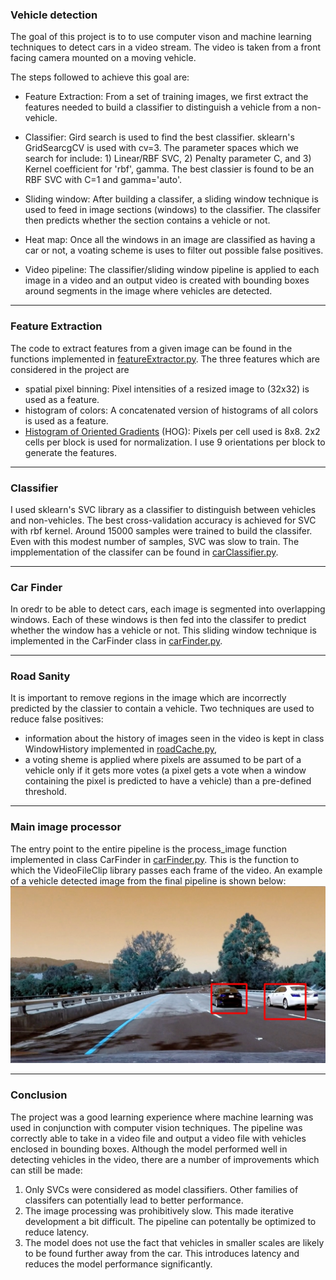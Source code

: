 ### Vehicle detection

The goal of this project is to to use computer vison and machine learning techniques to detect cars in a video stream. The video is taken from a front facing camera mounted on a moving vehicle. 

The steps followed to achieve this goal are:

* Feature Extraction: From a set of training images, we first extract the features needed to build a classifier to distinguish a vehicle from a non-vehicle. 

* Classifier: Gird search is used to find the best classifier. sklearn's GridSearcgCV is used with cv=3. The parameter spaces which we search for include: 1) Linear/RBF SVC, 2) Penalty parameter C, and 3) Kernel coefficient for 'rbf', gamma. The best classier is found to be an RBF SVC with C=1 and gamma='auto'. 

* Sliding window: After building a classifer, a sliding window technique is used to feed in image sections (windows) to the classifier. The classifer then predicts whether the section contains a vehicle or not.  

* Heat map: Once all the windows in an image are classified as having a car or not, a voating scheme is uses to filter out possible false positives.

* Video pipeline: The classifier/sliding window pipeline is applied to each image in a video and an output video is created with bounding boxes around segments in the image where vehicles are detected.


[//]: # (Image References)

[image1]: ./output_images/test4_cars_detected.jpg "Vehicle detected image"

---

### Feature Extraction
The code to extract features from a given image can be found in the functions implemented in [featureExtractor.py](https://github.com/spookyQubit/VehicleDetection/blob/master/src/featureExtractor.py). The three features which are considered in the project are 
* spatial pixel binning: Pixel intensities of a resized image to (32x32) is used as a feature. 
* histogram of colors: A concatenated version of histograms of all colors is used as a feature.   
* [Histogram of Oriented Gradients](https://en.wikipedia.org/wiki/Histogram_of_oriented_gradients) (HOG): Pixels per cell used is 8x8. 2x2 cells per block is used for normalization. I use 9 orientations per block to generate the features.   

---

### Classifier
I used sklearn's SVC library as a classifier to distinguish between vehicles and non-vehicles. The best cross-validation accuracy is achieved for SVC with rbf kernel. Around 15000 samples were trained to build the classifer. Even with this modest number of samples, SVC was slow to train. The impplementation of the classifer can be found in [carClassifier.py](https://github.com/spookyQubit/VehicleDetection/blob/master/src/carClassifier.py). 

---

### Car Finder
In oredr to be able to detect cars, each image is segmented into overlapping windows. Each of these windows is then fed into the classifer to predict whether the window has a vehicle or not. This sliding window technique is implemented in the CarFinder class in [carFinder.py](https://github.com/spookyQubit/VehicleDetection/blob/master/src/carFinderder.py). 

---

### Road Sanity
It is important to remove regions in the image which are incorrectly predicted by the classier to contain a vehicle. Two techniques are used to reduce false positives: 
* information about the history of images seen in the video is kept in class WindowHistory implemented in [roadCache.py](https://github.com/spookyQubit/VehicleDetection/blob/master/src/roadCache.py), 
* a voting sheme is applied where pixels are assumed to be part of a vehicle only if it gets more votes (a pixel gets a vote when a window containing the pixel is predicted to have a vehicle) than a pre-defined threshold.   

---

### Main image processor
The entry point to the entire pipeline is the process_image function implemented in class CarFinder in [carFinder.py](https://github.com/spookyQubit/VehicleDetection/blob/master/src/carFinderder.py). This is the function to which the VideoFileClip library passes each frame of the video. An example of a vehicle detected image from the final pipeline is shown below:
![alt text][image1]

--- 

###

### Conclusion
The project was a good learning experience where machine learning was used in conjunction with computer vision techniques. The pipeline was correctly able to take in a video file and output a video file with vehicles enclosed in bounding boxes. Although the model performed well in detecting vehicles in the video, there are a number of improvements which can still be made:
1) Only SVCs were considered as model classifiers. Other families of classifers can potentially lead to better performance. 
2) The image processing was prohibitively slow. This made iterative development a bit difficult. The pipeline can potentally be optimized to reduce latency.
3) The model does not use the fact that vehicles in smaller scales are likely to be found further away from the car. This introduces latency and reduces the model performance significantly. 
    
